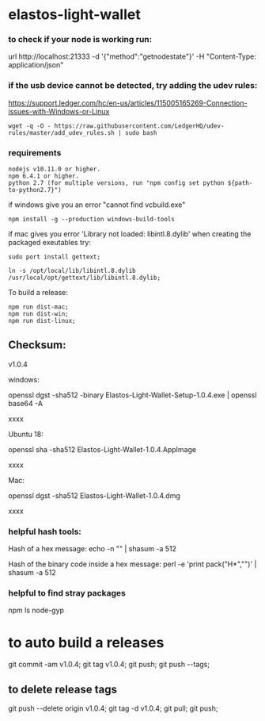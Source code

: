 # elastos-light-wallet

### to check if your node is working run:

url http://localhost:21333 -d '{"method":"getnodestate"}' -H "Content-Type: application/json"

### if the usb device cannot be detected, try adding the udev rules:
https://support.ledger.com/hc/en-us/articles/115005165269-Connection-issues-with-Windows-or-Linux

```
wget -q -O - https://raw.githubusercontent.com/LedgerHQ/udev-rules/master/add_udev_rules.sh | sudo bash
```


### requirements

```
nodejs v10.11.0 or higher.
npm 6.4.1 or higher.
python 2.7 (for multiple versions, run "npm config set python ${path-to-python2.7}")
```

if windows give you an error "cannot find vcbuild.exe"

```
npm install -g --production windows-build-tools
```

if mac gives you error 'Library not loaded: libintl.8.dylib' when creating the packaged exeutables try:

```
sudo port install gettext;

ln -s /opt/local/lib/libintl.8.dylib /usr/local/opt/gettext/lib/libintl.8.dylib;
```

To build a release:
```
npm run dist-mac;
npm run dist-win;
npm run dist-linux;
```


## Checksum:
  v1.0.4

  windows:

  openssl dgst -sha512 -binary Elastos-Light-Wallet-Setup-1.0.4.exe | openssl base64 -A

  xxxx

  Ubuntu 18:

  openssl sha -sha512 Elastos-Light-Wallet-1.0.4.AppImage

  xxxx

  Mac:

  openssl dgst -sha512 Elastos-Light-Wallet-1.0.4.dmg

  xxxx


### helpful hash tools:
Hash of a hex message:
echo -n "<hex>" | shasum -a 512

Hash of the binary code inside a hex message:
perl -e 'print pack("H*","<hex>")' | shasum -a 512

### helpful to find stray packages

npm ls node-gyp


# to auto build a releases
  git commit -am v1.0.4;
  git tag v1.0.4;
  git push;
  git push --tags;

## to delete release tags
  git push --delete origin v1.0.4;
  git tag -d v1.0.4;
  git pull;
  git push;
